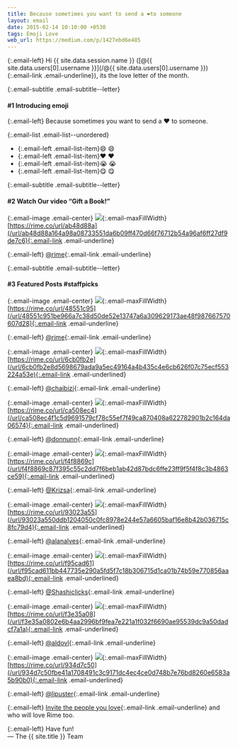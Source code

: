 ```yaml
---
title: Because sometimes you want to send a ❤️to someone
layout: email
date: 2015-02-14 10:10:00 +0530
tags: Emoji Love
web_url: https://medium.com/p/1427ebd6e485
---
```


{:.email-left}
Hi {{ site.data.session.name }} ([@{{ site.data.users[0].username }}](/@{{ site.data.users[0].username }}){:.email-link .email-underline}), its the love letter of the month.

{:.email-subtitle .email-subtitle--letter}
#### #1 Introducing emoji

{:.email-left}
Because sometimes you want to send a ❤️ to someone.

{:.email-list .email-list--unordered}
- {:.email-left .email-list-item}😄 :smile:
- {:.email-left .email-list-item}❤️ :heart:
- {:.email-left .email-list-item}😭 :sob:
- {:.email-left .email-list-item}😋 :yum:

{:.email-subtitle .email-subtitle--letter}
#### #2 Watch Our video “Gift a Book!”

{:.email-image .email-center}
![](/assets/email/03-506704405_1280x720.png){:.email-maxFillWidth}
<span class="email-caption">[https://rime.co/url/ab48d88a](/url/ab48d88a164a98a08733551da6b09ff470d66f76712b54a96af6ff27df9de7c6){:.email-link .email-underline}</span>

{:.email-left}
[@rime](/@rime){:.email-link .email-underline}

{:.email-subtitle .email-subtitle--letter}
#### #3 Featured Posts #staffpicks

{:.email-image .email-center}
![](/assets/email/03-10995210_389486681230634_1001220227_n.jpg){:.email-maxFillWidth}
<span class="email-caption">[https://rime.co/url/48551c95](/url/48551c951be966a7c38d50de52e13747a6a309629173ae48f987667570607d28){:.email-link .email-underline}</span>

{:.email-left}
[@rime](/@rime){:.email-link .email-underline}

{:.email-image .email-center}
![](/assets/email/03-93501042_1408626825991495_7138842924262883328_n.jpg){:.email-maxFillWidth}
<span class="email-caption">[https://rime.co/url/6cb0fb2e](/url/6cb0fb2e8d5698679ada9a5ec49164a4b435c4e6cb626f07c75ecf553224a53e){:.email-link .email-underlined}</span>

{:.email-left}
[@chaibizi](/@chaibizi){:.email-link .email-underline}

{:.email-image .email-center}
![](/assets/email/03-10865192_1513838192216961_2015196877_n.jpg){:.email-maxFillWidth}
<span class="email-caption">[https://rime.co/url/ca508ec4](/url/ca508ec4f1c5d9691579cf78c55ef7f49ca870408a622782901b2c164da06574){:.email-link .email-underlined}</span>

{:.email-left}
[@donnunn](/@donnunn){:.email-link .email-underline}

{:.email-image .email-center}
![](/assets/email/03-928664_577334125701097_1081899103_n.jpg){:.email-maxFillWidth}
<span class="email-caption">[https://rime.co/url/f4f8869c](/url/f4f8869c87f395c55c2dd7f6beb1ab42d87bdc6ffe23ff9f5f4f8c3b4863ce59){:.email-link .email-underlined}</span>

{:.email-left}
[@Krizsa](/@Krizsa){:.email-link .email-underline}

{:.email-image .email-center}
![](/assets/email/03-16332176909_c9a985e54c_z.jpg){:.email-maxFillWidth}
<span class="email-caption">[https://rime.co/url/93023a55](/url/93023a550ddb1204050c0fc8978e244e57a6605baf16e8b42b036715c8fc79d4){:.email-link .email-underlined}</span>

{:.email-left}
[@alanalves](/@alanalves){:.email-link .email-underline}

{:.email-image .email-center}
![](/assets/email/03-default_1280x720.jpg){:.email-maxFillWidth}
<span class="email-caption">[https://rime.co/url/f95cad61](/url/f95cad611bb447735e290a5fd5f7c18b306715d1ca01b74b59e770856aaea8bd){:.email-link .email-underlined}</span>

{:.email-left}
[@Shashiclicks](/@Shashiclicks){:.email-link .email-underline}

{:.email-image .email-center}
![](/assets/email/03-502551554_1280x720.jpg){:.email-maxFillWidth}
<span class="email-caption">[https://rime.co/url/f3e35a08](/url/f3e35a0802e6b4aa2996bf9fea7e221a1f032f6690ae95539dc9a50dadcf7a1a){:.email-link .email-underlined}</span>

{:.email-left}
[@aldovl](/@aldovl){:.email-link .email-underline}

{:.email-image .email-center}
![](/assets/email/03-10451679_10153054540875460_4131883881585959820_n.jpg){:.email-maxFillWidth}
<span class="email-caption">[https://rime.co/url/934d7c50](/url/934d7c50fbe41a1708491c3c9171dc4ec4ce0d748b7e76bd8260e6583a5b90b0){:.email-link .email-underlined}</span>

{:.email-left}
[@lipuster](/@lipuster){:.email-link .email-underline}

{:.email-left}
[Invite the people you love](/inbox/invite){:.email-link .email-underline} and who will love Rime too.

{:.email-left}
Have fun!<br>
— The {{ site.title }} Team